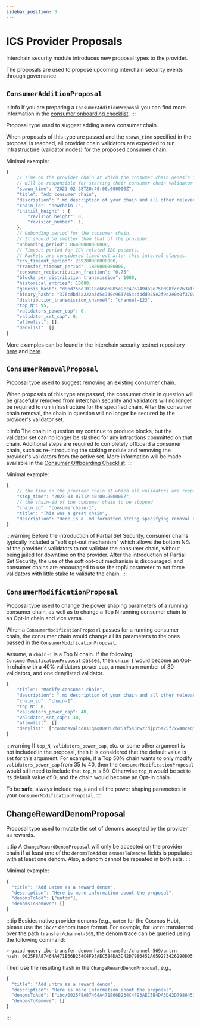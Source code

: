 ```yaml
---
sidebar_position: 3
---
```



# ICS Provider Proposals

Interchain security module introduces new proposal types to the provider.

The proposals are used to propose upcoming interchain security events through governance.

## `ConsumerAdditionProposal`
:::info
If you are preparing a `ConsumerAdditionProposal` you can find more information in the [consumer onboarding checklist](../consumer-development/onboarding.md).
:::

Proposal type used to suggest adding a new consumer chain.

When proposals of this type are passed and the `spawn_time` specified in the proposal is reached, all provider chain validators are expected to run infrastructure (validator nodes) for the proposed consumer chain.

Minimal example:
```js
{
    // Time on the provider chain at which the consumer chain genesis is finalized and all validators
    // will be responsible for starting their consumer chain validator node.
    "spawn_time": "2023-02-28T20:40:00.000000Z",
    "title": "Add consumer chain",
    "description": ".md description of your chain and all other relevant information",
    "chain_id": "newchain-1",
    "initial_height" : {
        "revision_height": 0,
        "revision_number": 1,
    },
    // Unbonding period for the consumer chain.
    // It should be smaller than that of the provider.
    "unbonding_period": 86400000000000,
    // Timeout period for CCV related IBC packets.
    // Packets are considered timed-out after this interval elapses.
    "ccv_timeout_period": 259200000000000,
    "transfer_timeout_period": 1800000000000,
    "consumer_redistribution_fraction": "0.75",
    "blocks_per_distribution_transmission": 1000,
    "historical_entries": 10000,
    "genesis_hash": "d86d756e10118e66e6805e9cc476949da2e750098fcc7634fd0cc77f57a0b2b0",
    "binary_hash": "376cdbd3a222a3d5c730c9637454cd4dd925e2f9e2e0d0f3702fc922928583f1",
    "distribution_transmission_channel": "channel-123",
    "top_N": 95,
    "validators_power_cap": 0,
    "validator_set_cap": 0,
    "allowlist": [],
    "denylist": []
}
```
More examples can be found in the interchain security testnet repository [here](https://github.com/cosmos/testnets/blob/master/interchain-security/stopped/baryon-1/proposal-baryon-1.json) and [here](https://github.com/cosmos/testnets/blob/master/interchain-security/stopped/noble-1/start-proposal-noble-1.json).

## `ConsumerRemovalProposal`
Proposal type used to suggest removing an existing consumer chain.

When proposals of this type are passed, the consumer chain in question will be gracefully removed from interchain security and validators will no longer be required to run infrastructure for the specified chain.
After the consumer chain removal, the chain in question will no longer be secured by the provider's validator set.

:::info
The chain in question my continue to produce blocks, but the validator set can no longer be slashed for any infractions committed on that chain.
Additional steps are required to completely offboard a consumer chain, such as re-introducing the staking module and removing the provider's validators from the active set.
More information will be made available in the [Consumer Offboarding Checklist](../consumer-development/offboarding.md).
:::

Minimal example:
```js
{
    // the time on the provider chain at which all validators are responsible to stop their consumer chain validator node
    "stop_time": "2023-03-07T12:40:00.000000Z",
    // the chain-id of the consumer chain to be stopped
    "chain_id": "consumerchain-1",
    "title": "This was a great chain",
    "description": "Here is a .md formatted string specifying removal details"
}
```

:::warning
Before the introduction of Partial Set Security, consumer chains typically included a "soft opt-out mechanism"
which allows the bottom N% of the provider's validators to not validate the consumer chain, without being jailed for downtime on the provider.
After the introduction of Partial Set Security, the use of the soft opt-out mechanism is discouraged, and consumer chains are
encouraged to use the topN parameter to not force validators with little stake to validate the chain.
:::


## `ConsumerModificationProposal`
Proposal type used to change the power shaping parameters of a running consumer chain, as well as to change a Top N running
consumer chain to an Opt-In chain and vice versa.

When a `ConsumerModificationProposal` passes for a running consumer chain, the consumer chain would change all its
parameters to the ones passed in the `ConsumerModificationProposal`.

Assume, a `chain-1` is a Top N chain. If the following `ConsumerModificationProposal` passes, then `chain-1` would become
an Opt-In chain with a 40% validators power cap, a maximum number of 30 validators, and one denylisted validator.
```js
{
    "title": "Modify consumer chain",
    "description": ".md description of your chain and all other relevant information",
    "chain_id": "chain-1",
    "top_N": 0,
    "validators_power_cap": 40,
    "validator_set_cap": 30,
    "allowlist": [],
    "denylist": ["cosmosvalcons1qmq08eruchr5sf5s3rwz7djpr5a25f7xw4mceq"]
}
```

:::warning
If `top_N`, `validators_power_cap`, etc. or some other argument is not included in the proposal, then it is considered
that the default value is set for this argument. For example, if a Top 50% chain wants to only modify `validators_power_cap`
from 35 to 40, then the `ConsumerModificationProposal` would still need to include that `top_N` is 50. Otherwise
`top_N` would be set to its default value of 0, and the chain would become an Opt-In chain.

To be **safe**, always include `top_N` and all the power shaping parameters in your `ConsumerModificationProposal`.
:::

## ChangeRewardDenomProposal

Proposal type used to mutate the set of denoms accepted by the provider as rewards.

:::tip
A `ChangeRewardDenomProposal` will only be accepted on the provider chain if at least one of the `denomsToAdd` or `denomsToRemove` fields is populated with at least one denom. Also, a denom cannot be repeated in both sets.
:::

Minimal example:
```js
{
  "title": "Add uatom as a reward denom",
  "description": "Here is more information about the proposal",
  "denomsToAdd": ["uatom"],
  "denomsToRemove": []
}
```

:::tip
Besides native provider denoms (e.g., `uatom` for the Cosmos Hub), please use the `ibc/*` denom trace format.
For example, for `untrn` transferred over the path `transfer/channel-569`, the denom trace 
can be queried using the following command:
```bash
> gaiad query ibc-transfer denom-hash transfer/channel-569/untrn
hash: 0025F8A87464A471E66B234C4F93AEC5B4DA3D42D7986451A059273426290DD5
```
Then use the resulting hash in the `ChangeRewardDenomProposal`, e.g., 
```js
{
  "title": "Add untrn as a reward denom",
  "description": "Here is more information about the proposal",
  "denomsToAdd": ["ibc/0025F8A87464A471E66B234C4F93AEC5B4DA3D42D7986451A059273426290DD5"],
  "denomsToRemove": []
}
```
:::
